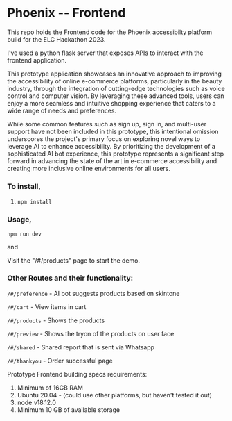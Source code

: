 # Phoenix -- Frontend

This repo holds the Frontend code for the Phoenix accessibilty platform build for the ELC Hackathon 2023.

I've used a python flask server that exposes APIs to interact with the frontend application.

This prototype application showcases an innovative approach to improving the accessibility of online e-commerce platforms, particularly in the beauty industry, through the integration of cutting-edge technologies such as voice control and computer vision. By leveraging these advanced tools, users can enjoy a more seamless and intuitive shopping experience that caters to a wide range of needs and preferences.

While some common features such as sign up, sign in, and multi-user support have not been included in this prototype, this intentional omission underscores the project's primary focus on exploring novel ways to leverage AI to enhance accessibility. By prioritizing the development of a sophisticated AI bot experience, this prototype represents a significant step forward in advancing the state of the art in e-commerce accessibility and creating more inclusive online environments for all users.

### To install,

1. `npm install`

### Usage,

`npm run dev`

and

Visit the "/#/products" page to start the demo.

### Other Routes and their functionality:

`/#/preference` - AI bot suggests products based on skintone

`/#/cart` - View items in cart

`/#/products` - Shows the products

`/#/preview` - Shows the tryon of the products on user face

`/#/shared` - Shared report that is sent via Whatsapp

`/#/thankyou` - Order successful page

Prototype Frontend building specs requirements:

1. Minimum of 16GB RAM
2. Ubuntu 20.04 - (could use other platforms, but haven't tested it out)
3. node v18.12.0
4. Minimum 10 GB of available storage
